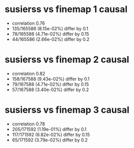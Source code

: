 # susierss vs finemap  1 causal

- correlation 0.76
- 135/165586 (8.15e-02%) differ by 0.1
- 78/165586 (4.71e-02%) differ by 0.15
- 44/165586 (2.66e-02%) differ by 0.2


# susierss vs finemap  2 causal

- correlation 0.82
- 158/167588 (9.43e-02%) differ by 0.1
- 79/167588 (4.71e-02%) differ by 0.15
- 57/167588 (3.40e-02%) differ by 0.2


# susierss vs finemap  3 causal

- correlation 0.78
- 205/171592 (1.19e-01%) differ by 0.1
- 117/171592 (6.82e-02%) differ by 0.15
- 65/171592 (3.79e-02%) differ by 0.2



